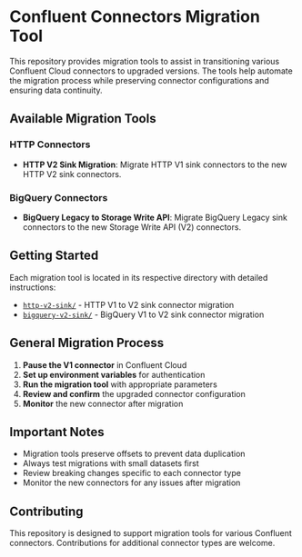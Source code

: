 # Confluent Connectors Migration Tool

This repository provides migration tools to assist in transitioning various Confluent Cloud connectors to upgraded versions. The tools help automate the migration process while preserving connector configurations and ensuring data continuity.

## Available Migration Tools

### HTTP Connectors
- **HTTP V2 Sink Migration**: Migrate HTTP V1 sink connectors to the new HTTP V2 sink connectors.

### BigQuery Connectors
- **BigQuery Legacy to Storage Write API**: Migrate BigQuery Legacy sink connectors to the new 
  Storage Write API (V2) connectors.
## Getting Started

Each migration tool is located in its respective directory with detailed instructions:

- [`http-v2-sink/`](http-v2-sink/) - HTTP V1 to V2 sink connector migration
- [`bigquery-v2-sink/`](bigquery-v2-sink/) - BigQuery V1 to V2 sink connector migration

## General Migration Process

1. **Pause the V1 connector** in Confluent Cloud
2. **Set up environment variables** for authentication
3. **Run the migration tool** with appropriate parameters
4. **Review and confirm** the upgraded connector configuration
5. **Monitor** the new connector after migration

## Important Notes

- Migration tools preserve offsets to prevent data duplication
- Always test migrations with small datasets first
- Review breaking changes specific to each connector type
- Monitor the new connectors for any issues after migration

## Contributing

This repository is designed to support migration tools for various Confluent connectors. Contributions for additional connector types are welcome.

